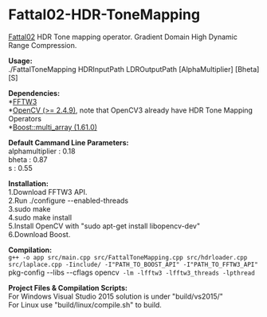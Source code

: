 # Fattal02-HDR-ToneMapping
[Fattal02](http://www.cs.huji.ac.il/~danix/hdr/hdrc.pdf) HDR Tone mapping operator. Gradient Domain High Dynamic Range Compression.

**Usage:**  
./FattalToneMapping HDRInputPath LDROutputPath [AlphaMultiplier] [Bheta] [S]

**Dependencies:**  
*[FFTW3](http://www.fftw.org/)  
*[OpenCV (>= 2.4.9)](http://opencv.org/downloads.html), note that OpenCV3 already have HDR Tone Mapping Operators  
*[Boost::multi_array (1.61.0)](http://www.boost.org/users/history/version_1_61_0.html)

**Default Cammand Line Parameters:**  
  alphamultiplier : 0.18  
  bheta : 0.87  
  s : 0.55
  
**Installation:**  
1.Download FFTW3 API.  
2.Run ./configure --enabled-threads  
3.sudo make  
4.sudo make install  
5.Install OpenCV with "sudo apt-get install libopencv-dev"  
6.Download Boost.  

**Compilation:**  
`g++ -o app src/main.cpp src/FattalToneMapping.cpp src/hdrloader.cpp src/laplace.cpp -Iinclude/ -I"PATH_TO_BOOST_API" -I"PATH_TO_FFTW3_API" `pkg-config --libs --cflags opencv` -lm -lfftw3 -lfftw3_threads -lpthread`  

**Project Files & Compilation Scripts:**  
For Windows Visual Studio 2015 solution is under "build/vs2015/"  
For Linux use "build/linux/compile.sh" to build.  
